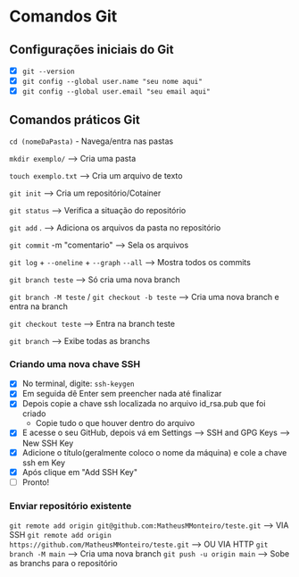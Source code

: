# Comandos Git

## Configurações iniciais do Git

- [x] ```git --version```
- [x] ```git config --global user.name "seu nome aqui"```
- [x] ```git config --global user.email "seu email aqui"```

## Comandos práticos Git

```cd (nomeDaPasta)``` - Navega/entra nas pastas

```mkdir exemplo/``` --> Cria uma pasta

```touch exemplo.txt``` --> Cria um arquivo de texto

```git init``` --> Cria um repositório/Cotainer

```git status``` --> Verifica a situação do repositório

```git add``` . --> Adiciona os arquivos da pasta no repositório

```git commit``` -m "comentario" --> Sela os arquivos 

```git log``` + ```--oneline``` + ```--graph``` ```--all``` --> Mostra todos os commits

```git branch teste``` --> Só cria uma nova branch

```git branch -M teste``` / ```git checkout -b teste``` --> Cria uma nova branch e entra na branch 

```git checkout teste``` --> Entra na branch teste

```git branch``` --> Exibe todas as branchs

### Criando uma nova chave SSH
 - [x] No terminal, digite: ```ssh-keygen```
 - [x] Em seguida dê Enter sem preencher nada até finalizar
 - [X] Depois copie a chave ssh localizada no arquivo id_rsa.pub que foi criado
    - Copie tudo o que houver dentro do arquivo
 - [X] E acesse o seu GitHub, depois vá em Settings --> SSH and GPG Keys --> New SSH Key
 - [X] Adicione o título(geralmente coloco o nome da máquina) e cole a chave ssh em Key
 - [X] Após clique em "Add SSH Key"
 - [ ] Pronto!
 
 ### Enviar repositório existente 
```git remote add origin git@github.com:MatheusMMonteiro/teste.git``` --> VIA SSH
```git remote add origin https://github.com/MatheusMMonteiro/teste.git``` --> OU VIA HTTP
```git branch -M main``` --> Cria uma nova branch
```git push -u origin main``` --> Sobe as branchs para o repositório
 


